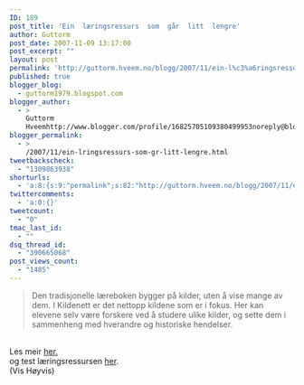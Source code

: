 ```yaml
---
ID: 189
post_title: 'Ein  læringsressurs  som  går  litt  lengre'
author: Guttorm
post_date: 2007-11-09 13:17:00
post_excerpt: ""
layout: post
permalink: 'http://guttorm.hveem.no/blogg/2007/11/ein-l%c3%a6ringsressurs-som-gar-litt-lengre/'
published: true
blogger_blog:
  - guttorm1979.blogspot.com
blogger_author:
  - >
    Guttorm
    Hveemhttp://www.blogger.com/profile/16825705109380499953noreply@blogger.com
blogger_permalink:
  - >
    /2007/11/ein-lringsressurs-som-gr-litt-lengre.html
tweetbackscheck:
  - "1309863938"
shorturls:
  - 'a:8:{s:9:"permalink";s:82:"http://guttorm.hveem.no/blogg/2007/11/ein-l%c3%a6ringsressurs-som-gar-litt-lengre/";s:7:"tinyurl";s:25:"http://tinyurl.com/bzdqz2";s:4:"isgd";s:17:"http://is.gd/gUtn";s:5:"bitly";s:20:"http://bit.ly/2S4AUo";s:5:"snipr";s:22:"http://snipr.com/akl6u";s:5:"snurl";s:22:"http://snurl.com/akl6u";s:7:"snipurl";s:24:"http://snipurl.com/akl6u";s:4:"trim";s:17:"http://tr.im/bwut";}'
twittercomments:
  - 'a:0:{}'
tweetcount:
  - "0"
tmac_last_id:
  - ""
dsq_thread_id:
  - "390665068"
post_views_count:
  - "1485"
---
```

<blockquote>Den tradisjonelle læreboken bygger på kilder, uten å vise mange av dem. I Kildenett er det nettopp kildene som er i fokus. Her kan elevene selv være forskere ved å studere ulike kilder, og sette dem i sammenheng med hverandre og historiske hendelser.</blockquote><br />Les meir <a href="http://www.hoyvis.no/index.asp?strUrl=1002960i&topExpand=&subExpand=">her.</a><br />og test læringsressursen <a href="http://www.kildenett.no/">her</a>.<br />(Vis Høyvis)